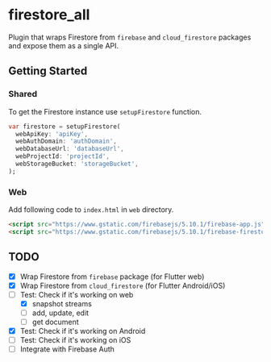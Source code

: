 # firestore_all

Plugin that wraps Firestore from `firebase` and `cloud_firestore` packages and expose them as a single API.

## Getting Started

### Shared

To get the Firestore instance use `setupFirestore` function.

```dart
var firestore = setupFirestore(
  webApiKey: 'apiKey',
  webAuthDomain: 'authDomain',
  webDatabaseUrl: 'databaseUrl',
  webProjectId: 'projectId',
  webStorageBucket: 'storageBucket',
);
```

### Web
Add following code to `index.html` in `web` directory.
```html
<script src="https://www.gstatic.com/firebasejs/5.10.1/firebase-app.js"></script>
<script src="https://www.gstatic.com/firebasejs/5.10.1/firebase-firestore.js"></script>
```

## TODO
* [x] Wrap Firestore from `firebase` package (for Flutter web) 
* [x] Wrap Firestore from `cloud_firestore` (for Flutter Android/iOS)
* [ ] Test: Check if it's working on web
  * [x] snapshot streams
  * [ ] add, update, edit
  * [ ] get document
* [x] Test: Check if it's working on Android
* [ ] Test: Check if it's working on iOS
* [ ] Integrate with Firebase Auth
